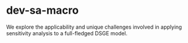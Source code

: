 # dev-sa-macro

We explore the applicability and unique challenges involved in applying sensitivity analysis to a full-fledged DSGE model.
